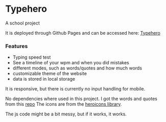 # Typehero 
A school project 

It is deployed through Github Pages and can be accessed here: [Typehero](https://oxelf.github.io/typehero/)

### Features
- Typing speed test
- See a timeline of your wpm and when you did mistakes
- different modes, such as words/quotes and how much words
- customizable theme of the website
- data is stored in local storage


It is responsive, but there is currently no input handling for mobile.

No dependencies where used in this project.
I got the words and quotes from this [repo](https://github.com/monkeytypegame/monkeytype/blob/master/frontend/static/quotes/german.json)
The icons are from the [heroicons library](https://heroicons.com).

The js code might be a bit messy, but if it works, it works.

